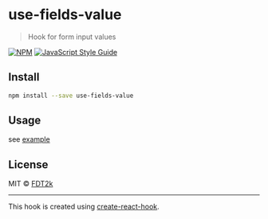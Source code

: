 # use-fields-value

> Hook for form input values

[![NPM](https://img.shields.io/npm/v/use-fields-value.svg)](https://www.npmjs.com/package/use-fields-value) [![JavaScript Style Guide](https://img.shields.io/badge/code_style-standard-brightgreen.svg)](https://standardjs.com)

## Install

```bash
npm install --save use-fields-value
```

## Usage

  see [example](example)

## License

MIT © [FDT2k](https://github.com/FDT2k)

---

This hook is created using [create-react-hook](https://github.com/hermanya/create-react-hook).
